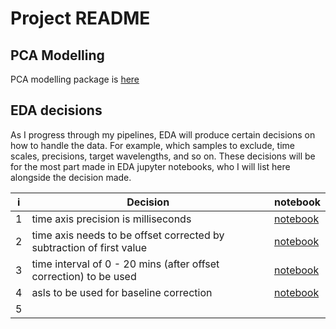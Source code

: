 # Project README



## PCA Modelling

PCA modelling package is [here](src/wine_analysis_hplc_uv/modeling/pca.py)

## EDA decisions

As I progress through my pipelines, EDA will produce certain decisions on how to handle the data. For example, which samples to exclude, time scales, precisions, target wavelengths, and so on. These decisions will be for the most part made in EDA jupyter notebooks, who I will list here alongside the decision made.

| i | Decision                                                     | notebook                                                 |
|---|--------------------------------------------------------------|----------------------------------------------------------|
| 1 | time axis precision is milliseconds                          | [notebook](notebooks/determining_time_precision.ipynb)   |
| 2 | time axis needs to be offset corrected by subtraction of first value | [notebook](notebooks/determining_time_axis_offset.ipynb) |
| 3 | time interval of 0 - 20 mins (after offset correction) to be used | [notebook](notebooks/developing_baseline_subtraction.ipynb) |
| 4 | asls to be used for baseline correction | [notebook](notebooks/developing_baseline_subtraction.ipynb) |
| 5 |  
